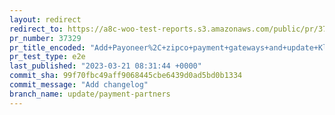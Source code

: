 ```yaml
---
layout: redirect
redirect_to: https://a8c-woo-test-reports.s3.amazonaws.com/public/pr/37329/e2e/index.html
pr_number: 37329
pr_title_encoded: "Add+Payoneer%2C+zipco+payment+gateways+and+update+Klarna+available+countries"
pr_test_type: e2e
last_published: "2023-03-21 08:31:44 +0000"
commit_sha: 99f70fbc49aff9068445cbe6439d0ad5bd0b1334
commit_message: "Add changelog"
branch_name: update/payment-partners
---
```

